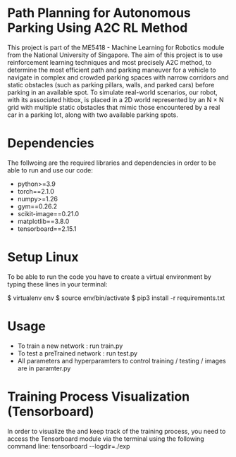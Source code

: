 # Path Planning for Autonomous Parking Using A2C RL Method

This project is part of the ME5418 - Machine Learning for Robotics module from the National University of Singapore. The aim of this project is to use reinforcement learning techniques and most precisely A2C method, to determine the most efficient path and parking maneuver for a vehicle to navigate in complex and crowded parking spaces with narrow corridors and static obstacles (such as parking pillars, walls, and parked cars) before parking in an available spot. To simulate real-world scenarios, our robot, with its associated hitbox, is placed in a 2D world represented by an N × N grid with multiple static obstacles that mimic those encountered by a real car in a parking lot, along with two available parking spots.

# Dependencies

The follwoing are the required libraries and dependencies in order to be able to run and use our code:

* python>=3.9
* torch==2.1.0
* numpy>=1.26
* gym==0.26.2
* scikit-image==0.21.0
* matplotlib==3.8.0
* tensorboard==2.15.1

# Setup Linux

To be able to run the code you have to create a virtual environment by typing these lines in your terminal:

$ virtualenv env
$ source env/bin/activate
$ pip3 install -r requirements.txt

# Usage

* To train a new network : run train.py
* To test a preTrained network : run test.py
* All parameters and hyperparamters to control training / testing / images are in paramter.py

# Training Process Visualization (Tensorboard)

In order to visualize the and keep track of the training process, you need to  access the Tensorboard module via the terminal using the following command line:
tensorboard --logdir=./exp
